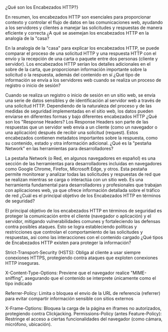 ¿Qué son los Encabezados HTTP?}

En resumen, los encabezados HTTP son esenciales para proporcionar contexto y controlar el flujo de datos en las comunicaciones web, ayudando a los servidores y clientes a manejar las solicitudes y respuestas de manera eficiente y correcta
 ¿A qué se asemejan los encabezados HTTP en la analogía de la "casa?
 
En la analogía de la "casa" para explicar los encabezados HTTP, se puede comparar el proceso de una solicitud HTTP y una respuesta HTTP con el envío y la recepción de una carta o paquete entre dos personas (cliente y servidor). Los encabezados HTTP serían los detalles adicionales en el sobre de la carta, que proporcionan información importante sobre la solicitud o la respuesta, además del contenido en sí
¿Qué tipo de información se envía a los servidores web cuando se realiza un proceso de registro o inicio de sesión?

Cuando se realiza un registro o inicio de sesión en un sitio web, se envía una serie de datos sensibles y de identificación al servidor web a través de una solicitud HTTP. Dependiendo de la naturaleza del proceso y de las medidas de seguridad implementadas en el sitio web, los datos pueden enviarse en diferentes formas y bajo diferentes encabezados HTTP
¿Qué son los "Response Headers?
Los Response Headers son parte de las respuestas que un servidor web envía a un cliente (como un navegador o una aplicación) después de recibir una solicitud (request). Estos encabezados contienen metadatos importantes sobre la respuesta, como su contenido, estado y otra información adicional.
¿Qué es la "pestaña Network" en las herramientas para desarrolladores?

La pestaña Network (o Red, en algunos navegadores en español) es una sección de las herramientas para desarrolladores incluidas en navegadores como Google Chrome, Firefox, Microsoft Edge, y otros. Esta pestaña permite monitorear y analizar todas las solicitudes y respuestas de red que se realizan mientras se carga o interactúa con un sitio web. Es una herramienta fundamental para desarrolladores y profesionales que trabajan con aplicaciones web, ya que ofrece información detallada sobre el tráfico de red
¿Cuál es el principal objetivo de los Encabezados HTTP en términos de seguridad?

El principal objetivo de los encabezados HTTP en términos de seguridad es proteger la comunicación entre el cliente (navegador o aplicación) y el servidor, mitigando vulnerabilidades comunes y fortaleciendo las defensas contra posibles ataques. Esto se logra estableciendo políticas y restricciones que controlan el comportamiento de las solicitudes y respuestas, así como las interacciones con el contenido cargado
¿Qué tipos de Encabezados HTTP existen para proteger la información?

Strict-Transport-Security (HSTS):
Obliga al cliente a usar siempre conexiones HTTPS, protegiendo contra ataques que exploten conexiones HTTP inseguras.

X-Content-Type-Options:
Previene que el navegador realice "MIME-sniffing", asegurando que el contenido se interprete únicamente como el tipo indicado

Referrer-Policy:
Limita o bloquea el envío de la URL de referencia (referrer) para evitar compartir información sensible con sitios externos

X-Frame-Options:
Bloquea la carga de la página en iframes no autorizados, protegiendo contra Clickjacking.
Permissions-Policy (antes Feature-Policy):
Restringe el acceso a ciertas funcionalidades del navegador (como cámara, micrófono, ubicación).



